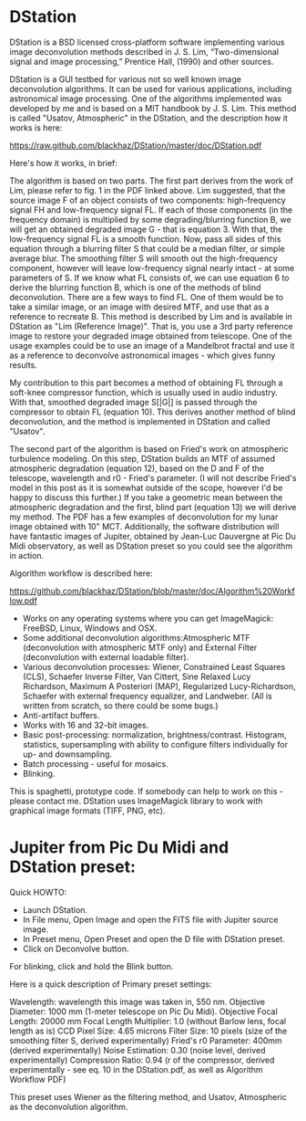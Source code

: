 DStation
========

DStation is a BSD licensed cross-platform software implementing various image deconvolution methods described in J. S. Lim, “Two-dimensional signal and image processing,”
Prentice Hall, (1990) and other sources.  

DStation is a GUI testbed for various not so well known image deconvolution algorithms. It can be used for various applications, including astronomical image processing. One of the algorithms implemented was developed by me and is based on a MIT handbook by J. S. Lim. This method is called "Usatov, Atmospheric" in the DStation, and the description how it works is here: 

https://raw.github.com/blackhaz/DStation/master/doc/DStation.pdf 

Here's how it works, in brief:

The algorithm is based on two parts. The first part derives from the work of Lim, please refer to fig. 1 in the PDF linked above. Lim suggested, that the source image F of an object consists of two components: high-frequency signal FH and low-frequency signal FL. If each of those components (in the frequency domain) is multiplied by some degrading/blurring function B, we will get an obtained degraded image G - that is equation 3. With that, the low-frequency signal FL is a smooth function. Now, pass all sides of this equation through a blurring filter S that could be a median filter, or simple average blur. The smoothing filter S will smooth out the high-frequency component, however will leave low-frequency signal nearly intact - at some parameters of S. If we know what FL consists of, we can use equation 6 to derive the blurring function B, which is one of the methods of blind deconvolution. There are a few ways to find FL. One of them would be to take a similar image, or an image with desired MTF, and use that as a reference to recreate B. This method is described by Lim and is available in DStation as "Lim (Reference Image)". That is, you use a 3rd party reference image to restore your degraded image obtained from telescope. One of the usage examples could be to use an image of a Mandelbrot fractal and use it as a reference to deconvolve astronomical images - which gives funny results. 

My contribution to this part becomes a method of obtaining FL through a soft-knee compressor function, which is usually used in audio industry. With that, smoothed degraded image S[|G|] is passed through the compressor to obtain FL (equation 10). This derives another method of blind deconvolution, and the method is implemented in DStation and called "Usatov". 

The second part of the algorithm is based on Fried's work on atmospheric turbulence modeling. On this step, DStation builds an MTF of assumed atmospheric degradation (equation 12), based on the D and F of the telescope, wavelength and r0 - Fried's parameter. (I will not describe Fried's model in this post as it is somewhat outside of the scope, however I'd be happy to discuss this further.) If you take a geometric mean between the atmospheric degradation and the first, blind part (equation 13) we will derive my method. The PDF has a few examples of deconvolution for my lunar image obtained with 10" MCT. Additionally, the software distribution will have fantastic images of Jupiter, obtained by Jean-Luc Dauvergne at Pic Du Midi observatory, as well as DStation preset so you could see the algorithm in action. 

Algorithm workflow is described here: 

https://github.com/blackhaz/DStation/blob/master/doc/Algorithm%20Workflow.pdf 


- Works on any operating systems where you can get ImageMagick: FreeBSD, Linux, Windows and OSX.
- Some additional deconvolution algorithms:Atmospheric MTF (deconvolution with atmospheric MTF only) and External Filter (deconvolution with external loadable filter). 
- Various deconvolution processes: Wiener, Constrained Least Squares (CLS), Schaefer Inverse Filter, Van Cittert, Sine Relaxed Lucy Richardson, Maximum A Posteriori (MAP), Regularized Lucy-Richardson, Schaefer with external frequency equalizer, and Landweber. (All is written from scratch, so there could be some bugs.)
- Anti-artifact buffers.
- Works with 16 and 32-bit images.
- Basic post-processing: normalization, brightness/contrast. Histogram, statistics, supersampling with ability to configure filters individually for up- and downsampling.
- Batch processing - useful for mosaics.
- Blinking. 


This is spaghetti, prototype code. If somebody can help to work on this - please contact me. DStation uses ImageMagick library to work with graphical image formats (TIFF, PNG, etc). 


Jupiter from Pic Du Midi and DStation preset: 
=============================================
Quick HOWTO: 

- Launch DStation. 
- In File menu, Open Image and open the FITS file with Jupiter source image. 
- In Preset menu, Open Preset and open the D file with DStation preset. 
- Click on Deconvolve button. 

For blinking, click and hold the Blink button. 

Here is a quick description of Primary preset settings: 

Wavelength: wavelength this image was taken in, 550 nm. 
Objective Diameter: 1000 mm (1-meter telescope on Pic Du Midi). 
Objective Focal Length: 20000 mm 
Focal Length Multiplier: 1.0 (without Barlow lens, focal length as is) 
CCD Pixel Size: 4.65 microns 
Filter Size: 10 pixels (size of the smoothing filter S, derived experimentally) 
Fried's r0 Parameter: 400mm (derived experimentally) 
Noise Estimation: 0.30 (noise level, derived experimentally) 
Compression Ratio: 0.94 (r of the compressor, derived experimentally - see eq. 10 in the DStation.pdf, as well as Algorithm Workflow PDF) 

This preset uses Wiener as the filtering method, and Usatov, Atmospheric as the deconvolution algorithm. 
